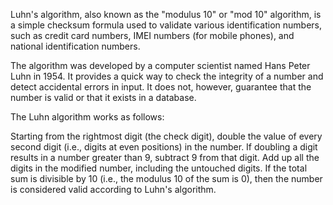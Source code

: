 Luhn's algorithm, also known as the "modulus 10" or "mod 10" algorithm, is a simple checksum formula used to validate various identification numbers, such as credit card numbers, IMEI numbers (for mobile phones), and national identification numbers.

The algorithm was developed by a computer scientist named Hans Peter Luhn in 1954. It provides a quick way to check the integrity of a number and detect accidental errors in input. It does not, however, guarantee that the number is valid or that it exists in a database.

The Luhn algorithm works as follows:

Starting from the rightmost digit (the check digit), double the value of every second digit (i.e., digits at even positions) in the number. If doubling a digit results in a number greater than 9, subtract 9 from that digit.
Add up all the digits in the modified number, including the untouched digits.
If the total sum is divisible by 10 (i.e., the modulus 10 of the sum is 0), then the number is considered valid according to Luhn's algorithm.
